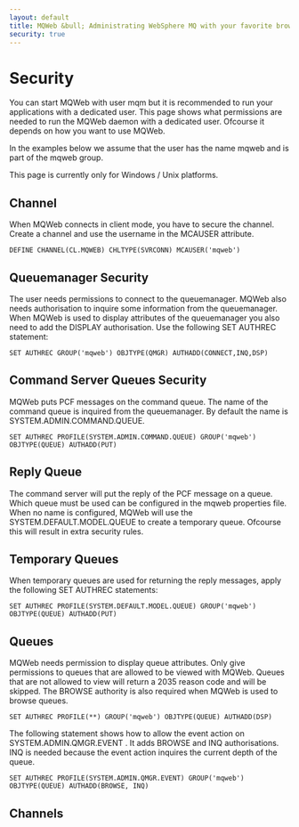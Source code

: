```yaml
---
layout: default
title: MQWeb &bull; Administrating WebSphere MQ with your favorite browser
security: true
---
```

Security
========
You can start MQWeb with user mqm but it is recommended to run your applications 
with a dedicated user. This page shows what permissions are needed to run the 
MQWeb daemon with a dedicated user. Ofcourse it depends on how you want to use 
MQWeb.

In the examples below we assume that the user has the name mqweb and is part of 
the mqweb group.

This page is currently only for Windows / Unix platforms.

Channel
-------
When MQWeb connects in client mode, you have to secure the channel. Create a 
channel and use the username in the MCAUSER attribute.

    DEFINE CHANNEL(CL.MQWEB) CHLTYPE(SVRCONN) MCAUSER('mqweb')

Queuemanager Security
---------------------
The user needs permissions to connect to the queuemanager. MQWeb also
needs authorisation to inquire some information from the queuemanager. 
When MQWeb is used to display attributes of the queuemanager you also need 
to add the DISPLAY authorisation. Use the following SET AUTHREC statement:


    SET AUTHREC GROUP('mqweb') OBJTYPE(QMGR) AUTHADD(CONNECT,INQ,DSP)


Command Server Queues Security
------------------------------
MQWeb puts PCF messages on the command queue. The name of the command queue
is inquired from the queuemanager. By default the name is 
SYSTEM.ADMIN.COMMAND.QUEUE. 

    SET AUTHREC PROFILE(SYSTEM.ADMIN.COMMAND.QUEUE) GROUP('mqweb') OBJTYPE(QUEUE) AUTHADD(PUT)

Reply Queue
-----------
The command server will put the reply of the PCF message on a queue.
Which queue must be used can be configured in the mqweb properties file.
When no name is configured, MQWeb will use the SYSTEM.DEFAULT.MODEL.QUEUE
to create a temporary queue. Ofcourse this will result in extra security
rules.

Temporary Queues
----------------
When temporary queues are used for returning the reply messages, apply the
following SET AUTHREC statements:

    SET AUTHREC PROFILE(SYSTEM.DEFAULT.MODEL.QUEUE) GROUP('mqweb') OBJTYPE(QUEUE) AUTHADD(PUT)

Queues
------
MQWeb needs permission to display queue attributes. Only give permissions
to queues that are allowed to be viewed with MQWeb. Queues that are not
allowed to view will return a 2035 reason code and will be skipped. The
BROWSE authority is also required when MQWeb is used to browse queues.

    SET AUTHREC PROFILE(**) GROUP('mqweb') OBJTYPE(QUEUE) AUTHADD(DSP)


The following statement shows how to allow the event action on 
SYSTEM.ADMIN.QMGR.EVENT . It adds BROWSE and INQ authorisations. INQ
is needed because the event action inquires the current depth of the queue.

    SET AUTHREC PROFILE(SYSTEM.ADMIN.QMGR.EVENT) GROUP('mqweb') OBJTYPE(QUEUE) AUTHADD(BROWSE, INQ)

Channels
--------

